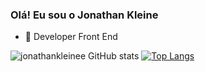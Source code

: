 ### Olá! Eu sou o Jonathan Kleine

- 🔭 Developer Front End

![jonathankleinee GitHub stats](https://github-readme-stats.vercel.app/api?username=jonathankleinee&theme=dark&show_icons=true)
[![Top Langs](https://github-readme-stats.vercel.app/api/top-langs/?username=jonathankleinee)](https://github.com/jonathankleinee/github-readme-stats)
